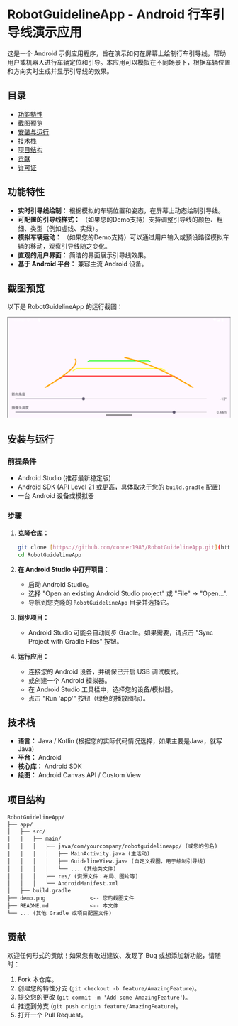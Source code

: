 # RobotGuidelineApp - Android 行车引导线演示应用

这是一个 Android 示例应用程序，旨在演示如何在屏幕上绘制行车引导线，帮助用户或机器人进行车辆定位和引导。本应用可以模拟在不同场景下，根据车辆位置和方向实时生成并显示引导线的效果。

## 目录

* [功能特性](#功能特性)
* [截图预览](#截图预览)
* [安装与运行](#安装与运行)
* [技术栈](#技术栈)
* [项目结构](#项目结构)
* [贡献](#贡献)
* [许可证](#许可证)

## 功能特性

* **实时引导线绘制：** 根据模拟的车辆位置和姿态，在屏幕上动态绘制引导线。
* **可配置的引导线样式：** （如果您的Demo支持）支持调整引导线的颜色、粗细、类型（例如虚线、实线）。
* **模拟车辆运动：** （如果您的Demo支持）可以通过用户输入或预设路径模拟车辆的移动，观察引导线随之变化。
* **直观的用户界面：** 简洁的界面展示引导线效果。
* **基于 Android 平台：** 兼容主流 Android 设备。

## 截图预览

以下是 RobotGuidelineApp 的运行截图：

![Demo Screenshot](demo.png)

## 安装与运行

### 前提条件

* Android Studio (推荐最新稳定版)
* Android SDK (API Level 21 或更高，具体取决于您的 `build.gradle` 配置)
* 一台 Android 设备或模拟器

### 步骤

1.  **克隆仓库：**
    ```bash
    git clone [https://github.com/conner1983/RobotGuidelineApp.git](https://github.com/conner1983/RobotGuidelineApp.git)
    cd RobotGuidelineApp
    ```

2.  **在 Android Studio 中打开项目：**
    * 启动 Android Studio。
    * 选择 "Open an existing Android Studio project" 或 "File" -> "Open...".
    * 导航到您克隆的 `RobotGuidelineApp` 目录并选择它。

3.  **同步项目：**
    * Android Studio 可能会自动同步 Gradle。如果需要，请点击 "Sync Project with Gradle Files" 按钮。

4.  **运行应用：**
    * 连接您的 Android 设备，并确保已开启 USB 调试模式。
    * 或创建一个 Android 模拟器。
    * 在 Android Studio 工具栏中，选择您的设备/模拟器。
    * 点击 "Run 'app'" 按钮（绿色的播放图标）。

## 技术栈

* **语言：** Java / Kotlin (根据您的实际代码情况选择，如果主要是Java，就写Java)
* **平台：** Android
* **核心库：** Android SDK
* **绘图：** Android Canvas API / Custom View

## 项目结构
```
RobotGuidelineApp/
├── app/
│   ├── src/
│   │   ├── main/
│   │   │   ├── java/com/yourcompany/robotguidelineapp/ (或您的包名)
│   │   │   │   ├── MainActivity.java (主活动)
│   │   │   │   ├── GuidelineView.java (自定义视图，用于绘制引导线)
│   │   │   │   └── ... (其他类文件)
│   │   │   ├── res/ (资源文件：布局、图片等)
│   │   │   └── AndroidManifest.xml
│   ├── build.gradle
├── demo.png              <-- 您的截图文件
├── README.md             <-- 本文件
└── ... (其他 Gradle 或项目配置文件)
```

## 贡献

欢迎任何形式的贡献！如果您有改进建议、发现了 Bug 或想添加新功能，请随时：

1.  Fork 本仓库。
2.  创建您的特性分支 (`git checkout -b feature/AmazingFeature`)。
3.  提交您的更改 (`git commit -m 'Add some AmazingFeature'`)。
4.  推送到分支 (`git push origin feature/AmazingFeature`)。
5.  打开一个 Pull Request。
